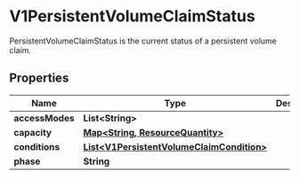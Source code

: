 

# V1PersistentVolumeClaimStatus

PersistentVolumeClaimStatus is the current status of a persistent volume claim.
## Properties

Name | Type | Description | Notes
------------ | ------------- | ------------- | -------------
**accessModes** | **List&lt;String&gt;** |  |  [optional]
**capacity** | [**Map&lt;String, ResourceQuantity&gt;**](ResourceQuantity.md) |  |  [optional]
**conditions** | [**List&lt;V1PersistentVolumeClaimCondition&gt;**](V1PersistentVolumeClaimCondition.md) |  |  [optional]
**phase** | **String** |  |  [optional]



